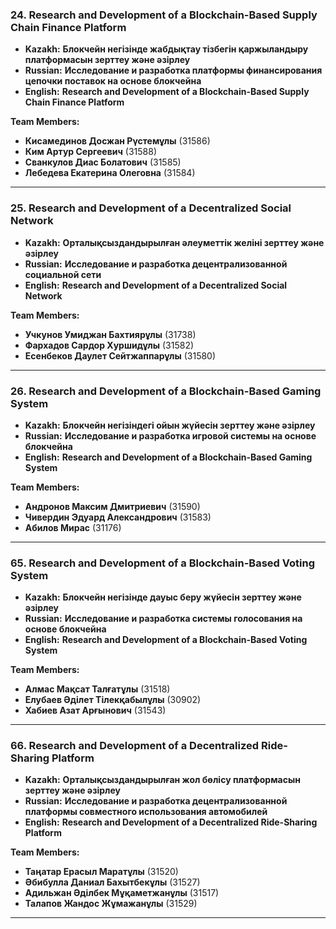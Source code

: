 

### **24. Research and Development of a Blockchain-Based Supply Chain Finance Platform**

- **Kazakh:** **Блокчейн негізінде жабдықтау тізбегін қаржыландыру платформасын зерттеу және әзірлеу**
- **Russian:** **Исследование и разработка платформы финансирования цепочки поставок на основе блокчейна**
- **English:** **Research and Development of a Blockchain-Based Supply Chain Finance Platform**

**Team Members:**

- **Кисамединов Досжан Рүстемұлы** (31586)
- **Ким Артур Сергеевич** (31588)
- **Сванкулов Диас Болатович** (31585)
- **Лебедева Екатерина Олеговна** (31584)

---

### **25. Research and Development of a Decentralized Social Network**

- **Kazakh:** **Орталықсыздандырылған әлеуметтік желіні зерттеу және әзірлеу**
- **Russian:** **Исследование и разработка децентрализованной социальной сети**
- **English:** **Research and Development of a Decentralized Social Network**

**Team Members:**

- **Учкунов Умиджан Бахтиярұлы** (31738)
- **Фархадов Сардор Хуршидұлы** (31582)
- **Есенбеков Даулет Сейтжаппарұлы** (31580)

---

### **26. Research and Development of a Blockchain-Based Gaming System**

- **Kazakh:** **Блокчейн негізіндегі ойын жүйесін зерттеу және әзірлеу**
- **Russian:** **Исследование и разработка игровой системы на основе блокчейна**
- **English:** **Research and Development of a Blockchain-Based Gaming System**

**Team Members:**

- **Андронов Максим Дмитриевич** (31590)
- **Чивердин Эдуард Александрович** (31583)
- **Абилов Мирас** (31176)

---

### **65. Research and Development of a Blockchain-Based Voting System**

- **Kazakh:** **Блокчейн негізінде дауыс беру жүйесін зерттеу және әзірлеу**
- **Russian:** **Исследование и разработка системы голосования на основе блокчейна**
- **English:** **Research and Development of a Blockchain-Based Voting System**

**Team Members:**

- **Алмас Мақсат Талғатұлы** (31518)
- **Елубаев Әділет Тілекқабылұлы** (30902)
- **Хабиев Азат Арғынович** (31543)

---

### **66. Research and Development of a Decentralized Ride-Sharing Platform**

- **Kazakh:** **Орталықсыздандырылған жол бөлісу платформасын зерттеу және әзірлеу**
- **Russian:** **Исследование и разработка децентрализованной платформы совместного использования автомобилей**
- **English:** **Research and Development of a Decentralized Ride-Sharing Platform**

**Team Members:**

- **Таңатар Ерасыл Маратұлы** (31520)
- **Әбибулла Даниал Бахытбекұлы** (31527)
- **Адильжан Әділбек Мұқаметжанұлы** (31517)
- **Талапов Жандос Жұмажанұлы** (31529)

---
